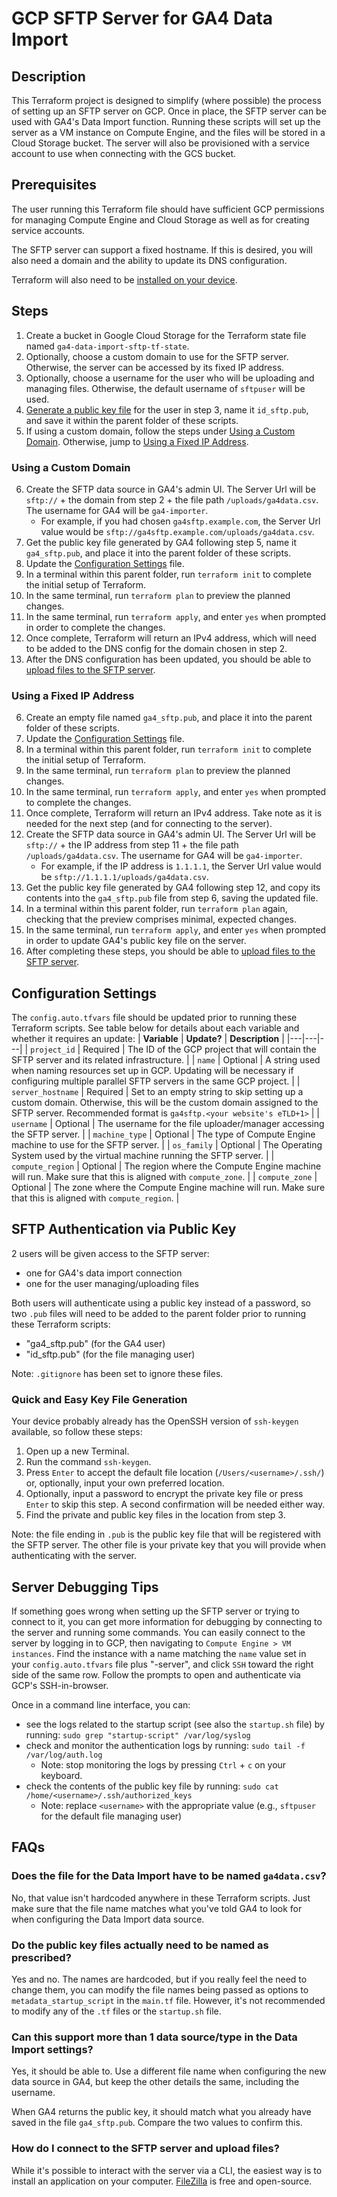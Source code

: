 # GCP SFTP Server for GA4 Data Import
## Description
This Terraform project is designed to simplify (where possible) the process of setting up an SFTP server on GCP. Once in place, the SFTP server can be used with GA4's Data Import function. Running these scripts will set up the server as a VM instance on Compute Engine, and the files will be stored in a Cloud Storage bucket. The server will also be provisioned with a service account to use when connecting with the GCS bucket.

## Prerequisites
The user running this Terraform file should have sufficient GCP permissions for managing Compute Engine and Cloud Storage as well as for creating service accounts.

The SFTP server can support a fixed hostname. If this is desired, you will also need a domain and the ability to update its DNS configuration.

Terraform will also need to be [installed on your device](https://developer.hashicorp.com/terraform/tutorials/gcp-get-started/install-cli).

## Steps
1. Create a bucket in Google Cloud Storage for the Terraform state file named `ga4-data-import-sftp-tf-state`.
2. Optionally, choose a custom domain to use for the SFTP server. Otherwise, the server can be accessed by its fixed IP address.
3. Optionally, choose a username for the user who will be uploading and managing files. Otherwise, the default username of `sftpuser` will be used.
4. [Generate a public key file](#quick-and-easy-key-file-generation) for the user in step 3, name it `id_sftp.pub`, and save it within the parent folder of these scripts.
5. If using a custom domain, follow the steps under [Using a Custom Domain](#using-a-custom-domain). Otherwise, jump to [Using a Fixed IP Address](#using-a-fixed-ip-address).

### Using a Custom Domain
6. Create the SFTP data source in GA4's admin UI. The Server Url will be `sftp://` + the domain from step 2 + the file path `/uploads/ga4data.csv`. The username for GA4 will be `ga4-importer`.
    * For example, if you had chosen `ga4sftp.example.com`, the Server Url value would be `sftp://ga4sftp.example.com/uploads/ga4data.csv`.
7. Get the public key file generated by GA4 following step 5, name it `ga4_sftp.pub`, and place it into the parent folder of these scripts.
8. Update the [Configuration Settings](#configuration-settings) file.
9. In a terminal within this parent folder, run `terraform init` to complete the initial setup of Terraform.
10. In the same terminal, run `terraform plan` to preview the planned changes.
11. In the same terminal, run `terraform apply`, and enter `yes` when prompted in order to complete the changes.
12. Once complete, Terraform will return an IPv4 address, which will need to be added to the DNS config for the domain chosen in step 2.
13. After the DNS configuration has been updated, you should be able to [upload files to the SFTP server](#how-do-i-connect-to-the-sftp-server-and-upload-files).

### Using a Fixed IP Address
6. Create an empty file named `ga4_sftp.pub`, and place it into the parent folder of these scripts.
7. Update the [Configuration Settings](#configuration-settings) file.
8. In a terminal within this parent folder, run `terraform init` to complete the initial setup of Terraform.
9. In the same terminal, run `terraform plan` to preview the planned changes.
10. In the same terminal, run `terraform apply`, and enter `yes` when prompted to complete the changes.
11. Once complete, Terraform will return an IPv4 address. Take note as it is needed for the next step (and for connecting to the server).
12. Create the SFTP data source in GA4's admin UI. The Server Url will be `sftp://` + the IP address from step 11 + the file path `/uploads/ga4data.csv`. The username for GA4 will be `ga4-importer`.
    * For example, if the IP address is `1.1.1.1`, the Server Url value would be `sftp://1.1.1.1/uploads/ga4data.csv`.
13. Get the public key file generated by GA4 following step 12, and copy its contents into the `ga4_sftp.pub` file from step 6, saving the updated file.
14. In a terminal within this parent folder, run `terraform plan` again, checking that the preview comprises minimal, expected changes.
15. In the same terminal, run `terraform apply`, and enter `yes` when prompted in order to update GA4's public key file on the server.
16. After completing these steps, you should be able to [upload files to the SFTP server](#how-do-i-connect-to-the-sftp-server-and-upload-files).

## Configuration Settings
The `config.auto.tfvars` file should be updated prior to running these Terraform scripts. See table below for details about each variable and whether it requires an update:
| **Variable** | **Update?** | **Description** |
|---|---|---|
| `project_id` | Required | The ID of the GCP project that will contain the SFTP server and its related infrastructure. |
| `name` | Optional | A string used when naming resources set up in GCP. Updating will be necessary if configuring multiple parallel SFTP servers in the same GCP project. |
| `server_hostname` | Required | Set to an empty string to skip setting up a custom domain. Otherwise, this will be the custom domain assigned to the SFTP server. Recommended format is `ga4sftp.<your website's eTLD+1>` |
| `username` | Optional | The username for the file uploader/manager accessing the SFTP server. |
| `machine_type` | Optional | The type of Compute Engine machine to use for the SFTP server. |
| `os_family` | Optional | The Operating System used by the virtual machine running the SFTP server. |
| `compute_region` | Optional | The region where the Compute Engine machine will run. Make sure that this is aligned with `compute_zone`. |
| `compute_zone` | Optional | The zone where the Compute Engine machine will run. Make sure that this is aligned with `compute_region`. |

## SFTP Authentication via Public Key
2 users will be given access to the SFTP server:
- one for GA4's data import connection
- one for the user managing/uploading files

Both users will authenticate using a public key instead of a password, so two `.pub` files will need to be added to the parent folder prior to running these Terraform scripts:
- "ga4_sftp.pub" (for the GA4 user)
- "id_sftp.pub" (for the file managing user)

Note: `.gitignore` has been set to ignore these files.

### Quick and Easy Key File Generation
Your device probably already has the OpenSSH version of `ssh-keygen` available, so follow these steps:
1. Open up a new Terminal.
2. Run the command `ssh-keygen`.
3. Press `Enter` to accept the default file location (`/Users/<username>/.ssh/`) or, optionally, input your own preferred location.
4. Optionally, input a password to encrypt the private key file or press `Enter` to skip this step. A second confirmation will be needed either way.
5. Find the private and public key files in the location from step 3.

Note: the file ending in `.pub` is the public key file that will be registered with the SFTP server. The other file is your private key that you will provide when authenticating with the server.

## Server Debugging Tips
If something goes wrong when setting up the SFTP server or trying to connect to it, you can get more information for debugging by connecting to the server and running some commands. You can easily connect to the server by logging in to GCP, then navigating to `Compute Engine > VM instances`. Find the instance with a name matching the `name` value set in your `config.auto.tfvars` file plus "-server", and click `SSH` toward the right side of the same row. Follow the prompts to open and authenticate via GCP's SSH-in-browser.

Once in a command line interface, you can:
* see the logs related to the startup script (see also the `startup.sh` file) by running: `sudo grep "startup-script" /var/log/syslog`
* check and monitor the authentication logs by running: `sudo tail -f /var/log/auth.log`
    * Note: stop monitoring the logs by pressing `Ctrl` + `c` on your keyboard.
* check the contents of the public key file by running: `sudo cat /home/<username>/.ssh/authorized_keys`
    * Note: replace `<username>` with the appropriate value (e.g., `sftpuser` for the default file managing user)

## FAQs
### Does the file for the Data Import have to be named `ga4data.csv`?
No, that value isn't hardcoded anywhere in these Terraform scripts. Just make sure that the file name matches what you've told GA4 to look for when configuring the Data Import data source.

### Do the public key files actually need to be named as prescribed?
Yes and no. The names are hardcoded, but if you really feel the need to change them, you can modify the file names being passed as options to `metadata_startup_script` in the `main.tf` file. However, it's not recommended to modify any of the `.tf` files or the `startup.sh` file.

### Can this support more than 1 data source/type in the Data Import settings?
Yes, it should be able to. Use a different file name when configuring the new data source in GA4, but keep the other details the same, including the username.

When GA4 returns the public key, it should match what you already have saved in the file `ga4_sftp.pub`. Compare the two values to confirm this.

### How do I connect to the SFTP server and upload files?
While it's possible to interact with the server via a CLI, the easiest way is to install an application on your computer. [FileZilla](https://filezilla-project.org/) is free and open-source.